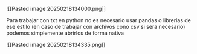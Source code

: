 ![[Pasted image 20250218134000.png]]

Para trabajar con txt en python no es necesario usar pandas o librerias de ese estilo (en caso de trabajar con archivos cono csv si sera necesario) podemos simplemente abrirlos de forma nativa

![[Pasted image 20250218134335.png]]

